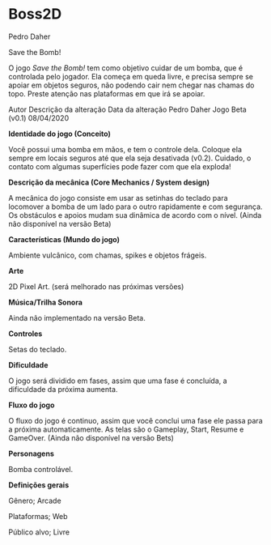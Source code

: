 # Boss2D
Pedro Daher

Save the Bomb!

O jogo *Save the Bomb!* tem como objetivo cuidar de um bomba, que é controlada pelo jogador. Ela começa em queda livre, e precisa sempre se apoiar em objetos seguros, não podendo cair nem chegar nas chamas do topo. Preste atenção nas plataformas em que irá se apoiar.

Autor Descrição da alteração Data da alteração
Pedro Daher Jogo Beta (v0.1) 08/04/2020


**Identidade do jogo (Conceito)**

Você possui uma bomba em mãos, e tem o controle dela. Coloque ela sempre em locais seguros até que ela seja desativada (v0.2). Cuidado, o contato com algumas superfícies pode fazer com que ela exploda!

**Descrição da mecânica (Core Mechanics / System design)**

A mecânica do jogo consiste em usar as setinhas do teclado para locomover a bomba de um lado para o outro rapidamente e com segurança. Os obstáculos e apoios mudam sua dinâmica de acordo com o nível. (Ainda não disponível na versão Beta)

**Características (Mundo do jogo)**

Ambiente vulcânico, com chamas, spikes e objetos frágeis.

**Arte**

2D Pixel Art. (será melhorado nas próximas versões)

**Música/Trilha Sonora**

Ainda não implementado na versão Beta.

**Controles**

Setas do teclado.

**Dificuldade**

O jogo será dividido em fases, assim que uma fase é concluída, a dificuldade da próxima aumenta.

**Fluxo do jogo**

O fluxo do jogo é continuo, assim que você conclui uma fase ele passa para a próxima automaticamente. As telas são o Gameplay, Start, Resume e GameOver. (Ainda não disponível na versão Bets)

**Personagens**

Bomba controlável.

**Definições gerais**

Gênero; Arcade

Plataformas; Web

Público alvo; Livre
